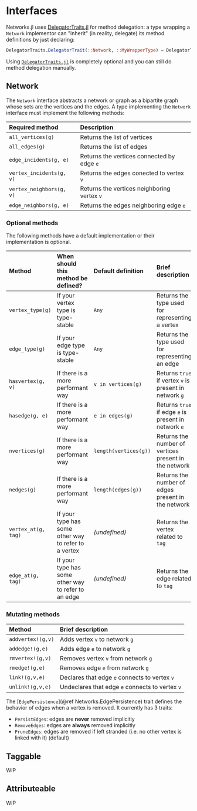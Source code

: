 # Interfaces

Networks.jl uses [DelegatorTraits.jl](https://github.com/bsc-quantic/DelegatorTraits.jl) for method delegation: a type wrapping a `Network` implementor can "inherit" (in reality, delegate) its method definitions by just declaring:

```julia
DelegatorTraits.DelegatorTrait(::Network, ::MyWrapperType) = DelegatorTraits.DelegateToField{:the_field_name}()
```

Using [`DelegatorTraits.jl`](https://github.com/bsc-quantic/DelegatorTraits.jl) is completely optional and you can still do method delegation manually.

## Network

The `Network` interface abstracts a network or graph as a bipartite graph whose sets are the vertices and the edges.
A type implementing the `Network` interface must implement the following methods:

| Required method          | Description                                 |
| :----------------------- | :------------------------------------------ |
| `all_vertices(g)`        | Returns the list of vertices                |
| `all_edges(g)`           | Returns the list of edges                   |
| `edge_incidents(g, e)`   | Returns the vertices connected by edge `e`  |
| `vertex_incidents(g, v)` | Returns the edges conected to vertex `v`    |
| `vertex_neighbors(g, v)` | Returns the vertices neighboring vertex `v` |
| `edge_neighbors(g, e)`   | Returns the edges neighboring edge `e`      |

### Optional methods

The following methods have a default implementation or their implementation is optional.

| Method              | When should this method be defined?                  | Default definition    | Brief description                                      |
| :------------------ | :--------------------------------------------------- | :-------------------- | :----------------------------------------------------- |
| `vertex_type(g)`    | If your vertex type is type-stable                   | `Any`                 | Returns the type used for representing a vertex        |
| `edge_type(g)`      | If your edge type is type-stable                     | `Any`                 | Returns the type used for representing an edge         |
| `hasvertex(g, v)`   | If there is a more performant way                    | `v in vertices(g)`    | Returns `true` if vertex `v` is present in network `g` |
| `hasedge(g, e)`     | If there is a more performant way                    | `e in edges(g)`       | Returns `true` if edge `e` is present in network `e`   |
| `nvertices(g)`      | If there is a more performant way                    | `length(vertices(g))` | Returns the number of vertices present in the network  |
| `nedges(g)`         | If there is a more performant way                    | `length(edges(g))`    | Returns the number of edges present in the network     |
| `vertex_at(g, tag)` | If your type has some other way to refer to a vertex | _(undefined)_         | Returns the vertex related to `tag`                    |
| `edge_at(g, tag)`   | If your type has some other way to refer to an edge  | _(undefined)_         | Returns the edge related to `tag`                      |

### Mutating methods

| Method            | Brief description                               |
| :---------------- | :---------------------------------------------- |
| `addvertex!(g,v)` | Adds vertex `v` to network `g`                  |
| `addedge!(g,e)`   | Adds edge `e` to network `g`                    |
| `rmvertex!(g,v)`  | Removes vertex `v` from network `g`             |
| `rmedge!(g,e)`    | Removes edge `e` from network `g`               |
| `link!(g,v,e)`    | Declares that edge `e` connects to vertex `v`   |
| `unlink!(g,v,e)`  | Undeclares that edge `e` connects to vertex `v` |

The [`EdgePersistence`](@ref Networks.EdgePersistence) trait defines the behavior of edges when a vertex is removed. It currently has 3 traits:

- `PersistEdges`: edges are **never** removed implicitly
- `RemoveEdges`: edges are **always** removed implicitly
- `PruneEdges`: edges are removed if left stranded (i.e. no other vertex is linked with it) (default)

## Taggable

WIP

## Attributeable

WIP
